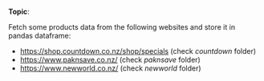 **Topic**:

Fetch some products data from the following websites and store it in pandas
dataframe:

* https://shop.countdown.co.nz/shop/specials (check *countdown* folder)
* https://www.paknsave.co.nz/ (check *paknsave* folder)
* https://www.newworld.co.nz/ (check *newworld* folder)
